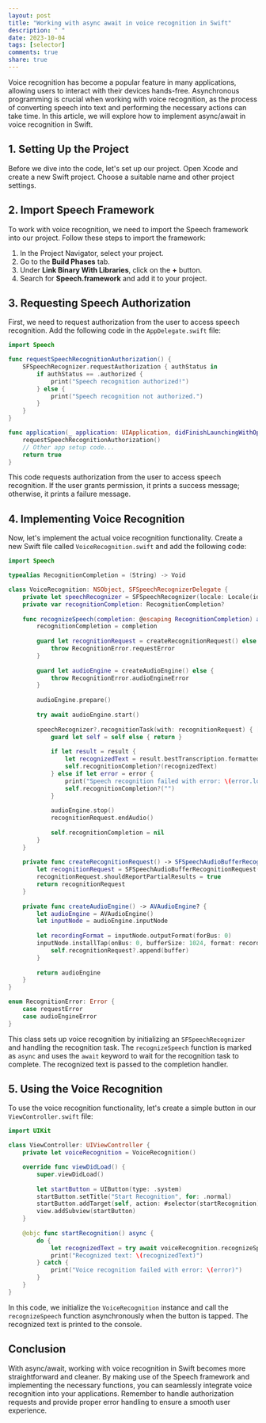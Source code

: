 ```yaml
---
layout: post
title: "Working with async await in voice recognition in Swift"
description: " "
date: 2023-10-04
tags: [selector]
comments: true
share: true
---
```


Voice recognition has become a popular feature in many applications, allowing users to interact with their devices hands-free. Asynchronous programming is crucial when working with voice recognition, as the process of converting speech into text and performing the necessary actions can take time. In this article, we will explore how to implement async/await in voice recognition in Swift.

## 1. Setting Up the Project

Before we dive into the code, let's set up our project. Open Xcode and create a new Swift project. Choose a suitable name and other project settings.

## 2. Import Speech Framework

To work with voice recognition, we need to import the Speech framework into our project. Follow these steps to import the framework:

1. In the Project Navigator, select your project.
2. Go to the **Build Phases** tab.
3. Under **Link Binary With Libraries**, click on the **+** button.
4. Search for **Speech.framework** and add it to your project.

## 3. Requesting Speech Authorization

First, we need to request authorization from the user to access speech recognition. Add the following code in the `AppDelegate.swift` file:

```swift
import Speech

func requestSpeechRecognitionAuthorization() {
    SFSpeechRecognizer.requestAuthorization { authStatus in
        if authStatus == .authorized {
            print("Speech recognition authorized!")
        } else {
            print("Speech recognition not authorized.")
        }
    }
}

func application(_ application: UIApplication, didFinishLaunchingWithOptions launchOptions: [UIApplication.LaunchOptionsKey: Any]?) -> Bool {
    requestSpeechRecognitionAuthorization()
    // Other app setup code...
    return true
}
```

This code requests authorization from the user to access speech recognition. If the user grants permission, it prints a success message; otherwise, it prints a failure message.

## 4. Implementing Voice Recognition

Now, let's implement the actual voice recognition functionality. Create a new Swift file called `VoiceRecognition.swift` and add the following code:

```swift
import Speech

typealias RecognitionCompletion = (String) -> Void

class VoiceRecognition: NSObject, SFSpeechRecognizerDelegate {
    private let speechRecognizer = SFSpeechRecognizer(locale: Locale(identifier: "en-US"))
    private var recognitionCompletion: RecognitionCompletion?
    
    func recognizeSpeech(completion: @escaping RecognitionCompletion) async throws {
        recognitionCompletion = completion
        
        guard let recognitionRequest = createRecognitionRequest() else {
            throw RecognitionError.requestError
        }
        
        guard let audioEngine = createAudioEngine() else {
            throw RecognitionError.audioEngineError
        }
        
        audioEngine.prepare()
        
        try await audioEngine.start()
        
        speechRecognizer?.recognitionTask(with: recognitionRequest) { [weak self] (result, error) in
            guard let self = self else { return }
            
            if let result = result {
                let recognizedText = result.bestTranscription.formattedString
                self.recognitionCompletion?(recognizedText)
            } else if let error = error {
                print("Speech recognition failed with error: \(error.localizedDescription)")
                self.recognitionCompletion?("")
            }
            
            audioEngine.stop()
            recognitionRequest.endAudio()
            
            self.recognitionCompletion = nil
        }
    }
    
    private func createRecognitionRequest() -> SFSpeechAudioBufferRecognitionRequest? {
        let recognitionRequest = SFSpeechAudioBufferRecognitionRequest()
        recognitionRequest.shouldReportPartialResults = true
        return recognitionRequest
    }
    
    private func createAudioEngine() -> AVAudioEngine? {
        let audioEngine = AVAudioEngine()
        let inputNode = audioEngine.inputNode
        
        let recordingFormat = inputNode.outputFormat(forBus: 0)
        inputNode.installTap(onBus: 0, bufferSize: 1024, format: recordingFormat) { (buffer, _) in
            self.recognitionRequest?.append(buffer)
        }
        
        return audioEngine
    }
}

enum RecognitionError: Error {
    case requestError
    case audioEngineError
}
```

This class sets up voice recognition by initializing an `SFSpeechRecognizer` and handling the recognition task. The `recognizeSpeech` function is marked as `async` and uses the `await` keyword to wait for the recognition task to complete. The recognized text is passed to the completion handler.

## 5. Using the Voice Recognition

To use the voice recognition functionality, let's create a simple button in our `ViewController.swift` file:

```swift
import UIKit

class ViewController: UIViewController {
    private let voiceRecognition = VoiceRecognition()

    override func viewDidLoad() {
        super.viewDidLoad()
        
        let startButton = UIButton(type: .system)
        startButton.setTitle("Start Recognition", for: .normal)
        startButton.addTarget(self, action: #selector(startRecognition), for: .touchUpInside)
        view.addSubview(startButton)
    }
    
    @objc func startRecognition() async {
        do {
            let recognizedText = try await voiceRecognition.recognizeSpeech()
            print("Recognized text: \(recognizedText)")
        } catch {
            print("Voice recognition failed with error: \(error)")
        }
    }
}
```

In this code, we initialize the `VoiceRecognition` instance and call the `recognizeSpeech` function asynchronously when the button is tapped. The recognized text is printed to the console.

## Conclusion

With async/await, working with voice recognition in Swift becomes more straightforward and cleaner. By making use of the Speech framework and implementing the necessary functions, you can seamlessly integrate voice recognition into your applications. Remember to handle authorization requests and provide proper error handling to ensure a smooth user experience.